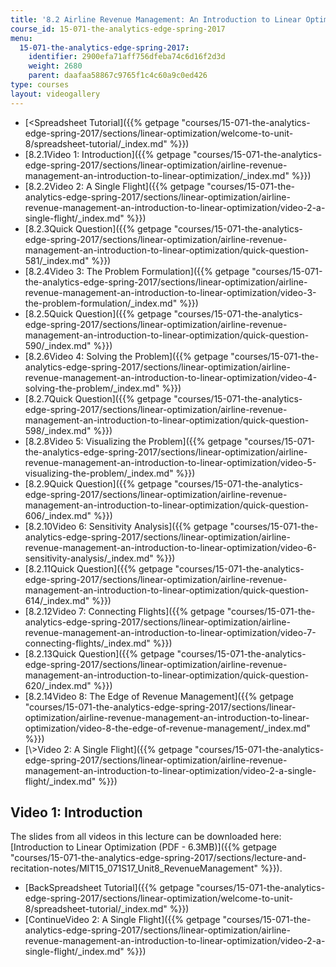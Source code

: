 ```yaml
---
title: '8.2 Airline Revenue Management: An Introduction to Linear Optimization '
course_id: 15-071-the-analytics-edge-spring-2017
menu:
  15-071-the-analytics-edge-spring-2017:
    identifier: 2900efa71aff756dfeba74c6d16f2d3d
    weight: 2680
    parent: daafaa58867c9765f1c4c60a9c0ed426
type: courses
layout: videogallery
---
```

*   [<Spreadsheet Tutorial]({{% getpage "courses/15-071-the-analytics-edge-spring-2017/sections/linear-optimization/welcome-to-unit-8/spreadsheet-tutorial/_index.md" %}})
*   [8.2.1Video 1: Introduction]({{% getpage "courses/15-071-the-analytics-edge-spring-2017/sections/linear-optimization/airline-revenue-management-an-introduction-to-linear-optimization/_index.md" %}})
*   [8.2.2Video 2: A Single Flight]({{% getpage "courses/15-071-the-analytics-edge-spring-2017/sections/linear-optimization/airline-revenue-management-an-introduction-to-linear-optimization/video-2-a-single-flight/_index.md" %}})
*   [8.2.3Quick Question]({{% getpage "courses/15-071-the-analytics-edge-spring-2017/sections/linear-optimization/airline-revenue-management-an-introduction-to-linear-optimization/quick-question-581/_index.md" %}})
*   [8.2.4Video 3: The Problem Formulation]({{% getpage "courses/15-071-the-analytics-edge-spring-2017/sections/linear-optimization/airline-revenue-management-an-introduction-to-linear-optimization/video-3-the-problem-formulation/_index.md" %}})
*   [8.2.5Quick Question]({{% getpage "courses/15-071-the-analytics-edge-spring-2017/sections/linear-optimization/airline-revenue-management-an-introduction-to-linear-optimization/quick-question-590/_index.md" %}})
*   [8.2.6Video 4: Solving the Problem]({{% getpage "courses/15-071-the-analytics-edge-spring-2017/sections/linear-optimization/airline-revenue-management-an-introduction-to-linear-optimization/video-4-solving-the-problem/_index.md" %}})
*   [8.2.7Quick Question]({{% getpage "courses/15-071-the-analytics-edge-spring-2017/sections/linear-optimization/airline-revenue-management-an-introduction-to-linear-optimization/quick-question-598/_index.md" %}})
*   [8.2.8Video 5: Visualizing the Problem]({{% getpage "courses/15-071-the-analytics-edge-spring-2017/sections/linear-optimization/airline-revenue-management-an-introduction-to-linear-optimization/video-5-visualizing-the-problem/_index.md" %}})
*   [8.2.9Quick Question]({{% getpage "courses/15-071-the-analytics-edge-spring-2017/sections/linear-optimization/airline-revenue-management-an-introduction-to-linear-optimization/quick-question-606/_index.md" %}})
*   [8.2.10Video 6: Sensitivity Analysis]({{% getpage "courses/15-071-the-analytics-edge-spring-2017/sections/linear-optimization/airline-revenue-management-an-introduction-to-linear-optimization/video-6-sensitivity-analysis/_index.md" %}})
*   [8.2.11Quick Question]({{% getpage "courses/15-071-the-analytics-edge-spring-2017/sections/linear-optimization/airline-revenue-management-an-introduction-to-linear-optimization/quick-question-614/_index.md" %}})
*   [8.2.12Video 7: Connecting Flights]({{% getpage "courses/15-071-the-analytics-edge-spring-2017/sections/linear-optimization/airline-revenue-management-an-introduction-to-linear-optimization/video-7-connecting-flights/_index.md" %}})
*   [8.2.13Quick Question]({{% getpage "courses/15-071-the-analytics-edge-spring-2017/sections/linear-optimization/airline-revenue-management-an-introduction-to-linear-optimization/quick-question-620/_index.md" %}})
*   [8.2.14Video 8: The Edge of Revenue Management]({{% getpage "courses/15-071-the-analytics-edge-spring-2017/sections/linear-optimization/airline-revenue-management-an-introduction-to-linear-optimization/video-8-the-edge-of-revenue-management/_index.md" %}})
*   [\\>Video 2: A Single Flight]({{% getpage "courses/15-071-the-analytics-edge-spring-2017/sections/linear-optimization/airline-revenue-management-an-introduction-to-linear-optimization/video-2-a-single-flight/_index.md" %}})

Video 1: Introduction
---------------------

The slides from all videos in this lecture can be downloaded here: [Introduction to Linear Optimization (PDF - 6.3MB)]({{% getpage "courses/15-071-the-analytics-edge-spring-2017/sections/lecture-and-recitation-notes/MIT15_071S17_Unit8_RevenueManagement" %}}).

*   [BackSpreadsheet Tutorial]({{% getpage "courses/15-071-the-analytics-edge-spring-2017/sections/linear-optimization/welcome-to-unit-8/spreadsheet-tutorial/_index.md" %}})
*   [ContinueVideo 2: A Single Flight]({{% getpage "courses/15-071-the-analytics-edge-spring-2017/sections/linear-optimization/airline-revenue-management-an-introduction-to-linear-optimization/video-2-a-single-flight/_index.md" %}})